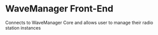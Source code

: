 # WaveManager Front-End
Connects to WaveManager Core and allows user to manage their radio station instances